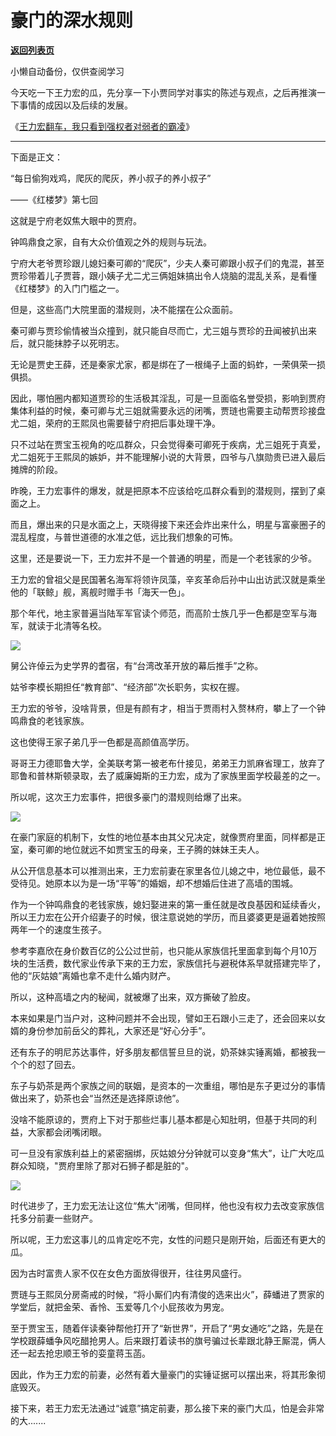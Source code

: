 # 豪门的深水规则

[**返回列表页**](/gzh/政事堂2019)

小懒自动备份，仅供查阅学习

今天吃一下王力宏的瓜，先分享一下小贾同学对事实的陈述与观点，之后再推演一下事情的成因以及后续的发展。

  

《[王力宏翻车，我只看到强权者对弱者的霸凌](https://mp.weixin.qq.com/s?__biz=MzU1ODg3NzkzMg==&mid=2247487511&idx=2&sn=acb05f98a5212c973c9eb5c60e5af124&scene=21#wechat_redirect)》  

  

* * *

  

下面是正文：

  

  

“每日偷狗戏鸡，爬灰的爬灰，养小叔子的养小叔子”

  
——《红楼梦》第七回

  

这就是宁府老奴焦大眼中的贾府。

  

钟鸣鼎食之家，自有大众价值观之外的规则与玩法。

  

宁府大老爷贾珍跟儿媳妇秦可卿的“爬灰”，少夫人秦可卿跟小叔子们的鬼混，甚至贾珍带着儿子贾蓉，跟小姨子尤二尤三俩姐妹搞出令人烧脑的混乱关系，是看懂《红楼梦》的入门门槛之一。

  

但是，这些高门大院里面的潜规则，决不能摆在公众面前。

  

秦可卿与贾珍偷情被当众撞到，就只能自尽而亡，尤三姐与贾珍的丑闻被扒出来后，就只能抹脖子以死明志。

  

无论是贾史王薛，还是秦家尤家，都是绑在了一根绳子上面的蚂蚱，一荣俱荣一损俱损。

  

因此，哪怕圈内都知道贾珍的生活极其淫乱，可是一旦面临名誉受损，影响到贾府集体利益的时候，秦可卿与尤三姐就需要永远的闭嘴，贾琏也需要主动帮贾珍接盘尤二姐，荣府的王熙凤也需要替宁府把后事处理干净。

  

只不过站在贾宝玉视角的吃瓜群众，只会觉得秦可卿死于疾病，尤三姐死于真爱，尤二姐死于王熙凤的嫉妒，并不能理解小说的大背景，四爷与八旗勋贵已进入最后摊牌的阶段。

  

昨晚，王力宏事件的爆发，就是把原本不应该给吃瓜群众看到的潜规则，摆到了桌面之上。

  

而且，爆出来的只是水面之上，天晓得接下来还会炸出来什么，明星与富豪圈子的混乱程度，与普世道德的水准之低，远比我们想象的可怖。  

  

这里，还是要说一下，王力宏并不是一个普通的明星，而是一个老钱家的少爷。  

  

王力宏的曾祖父是民国著名海军将领许凤藻，辛亥革命后孙中山出访武汉就是乘坐他的「联鲸」舰，离舰时赠手书「海天一色」。

  

那个年代，地主家普遍当陆军军官读个师范，而高阶士族几乎一色都是空军与海军，就读于北清等名校。

  

![](https://mmbiz.qpic.cn/mmbiz_jpg/rxhS23yu8cNFEBs6kwBiaFwibOoW7fljnuwUPJLLocudpm5nRsZxI8kdbEbzGHE4Pkz5icNTicsQXLcY15psXWRdmA/640?wx_fmt=jpeg)

  

舅公许倬云为史学界的耆宿，有“台湾改革开放的幕后推手”之称。

  

姑爷李模长期担任“教育部”、“经济部”次长职务，实权在握。

  

王力宏的爷爷，没啥背景，但是有颜有才，相当于贾雨村入赘林府，攀上了一个钟鸣鼎食的老钱家族。

  

这也使得王家子弟几乎一色都是高颜值高学历。

  

哥哥王力德耶鲁大学，全美联考第一被老布什接见，弟弟王力凯麻省理工，放弃了耶鲁和普林斯顿录取，去了威廉姆斯的王力宏，成为了家族里面学校最差的之一。

  

所以呢，这次王力宏事件，把很多豪门的潜规则给爆了出来。

  

![](https://mmbiz.qpic.cn/mmbiz_jpg/rxhS23yu8cNFEBs6kwBiaFwibOoW7fljnurkBicARlG68c9klRbiaOSB2cY8LZTnQCLISGPyUUG2hHgz4ribMYsJx1w/640?wx_fmt=jpeg)

  

在豪门家庭的机制下，女性的地位基本由其父兄决定，就像贾府里面，同样都是正室，秦可卿的地位就远不如贾宝玉的母亲，王子腾的妹妹王夫人。

  

从公开信息基本可以推测出来，王力宏前妻在家里各位儿媳之中，地位最低，最不受待见。她原本以为是一场“平等”的婚姻，却不想婚后住进了高墙的围城。

  

作为一个钟鸣鼎食的老钱家族，媳妇娶进来的第一重任就是改良基因和延续香火，所以王力宏在公开介绍妻子的时候，很注意说她的学历，而且婆婆更是逼着她按照两年一个的速度生孩子。

  

参考李嘉欣在身价数百亿的公公过世前，也只能从家族信托里面拿到每个月10万块的生活费，数代家业传承下来的王力宏，家族信托与避税体系早就搭建完毕了，他的“灰姑娘”离婚也拿不走什么婚内财产。

  

所以，这种高墙之内的秘闻，就被爆了出来，双方撕破了脸皮。

  

本来如果是门当户对，这种问题并不会出现，譬如王石跟小三走了，还会回来以女婿的身份参加前岳父的葬礼，大家还是“好心分手”。  

  

还有东子的明尼苏达事件，好多朋友都信誓旦旦的说，奶茶妹实锤离婚，都被我一个个的怼了回去。  

  

东子与奶茶是两个家族之间的联姻，是资本的一次重组，哪怕是东子更过分的事情做出来了，奶茶也会“当然还是选择原谅他”。

  

没啥不能原谅的，贾府上下对于那些烂事儿基本都是心知肚明，但基于共同的利益，大家都会闭嘴闭眼。  

  

可一旦没有家族利益上的紧密捆绑，灰姑娘分分钟就可以变身“焦大”，让广大吃瓜群众知晓，"贾府里除了那对石狮子都是脏的"。

  

![](https://mmbiz.qpic.cn/mmbiz_jpg/rxhS23yu8cNFEBs6kwBiaFwibOoW7fljnuCWicwhIpurQiamVZWw2jhayMXe8Mp9k5FpYFZE4NPhT0uZ7sgC1O4Alw/640?wx_fmt=jpeg)

  

时代进步了，王力宏无法让这位“焦大”闭嘴，但同样，他也没有权力去改变家族信托多分前妻一些财产。  

  

所以呢，王力宏这事儿的瓜肯定吃不完，女性的问题只是刚开始，后面还有更大的瓜。  

  

因为古时富贵人家不仅在女色方面放得很开，往往男风盛行。

  

贾琏与王熙凤分房斋戒的时候，“将小厮们内有清俊的选来出火”，薛蟠进了贾家的学堂后，就把金荣、香怜、玉爱等几个小屁孩收为男宠。  

  

至于贾宝玉，随着伴读秦钟帮他打开了“新世界”，开启了“男女通吃”之路，先是在学校跟薛蟠争风吃醋抢男人。后来跟打着读书的旗号骗过长辈跟北静王厮混，俩人还一起去抢忠顺王爷的娈童蒋玉菡。

  

因此，作为王力宏的前妻，必然有着大量豪门的实锤证据可以摆出来，将其形象彻底毁灭。  

  

接下来，若王力宏无法通过“诚意”搞定前妻，那么接下来的豪门大瓜，怕是会非常的大.......

  

